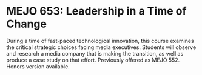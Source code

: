 # MEJO 653: Leadership in a Time of Change

During a time of fast-paced technological innovation, this course examines the critical strategic choices facing media executives. Students will observe and research a media company that is making the transition, as well as produce a case study on that effort. Previously offered as MEJO 552. Honors version available.